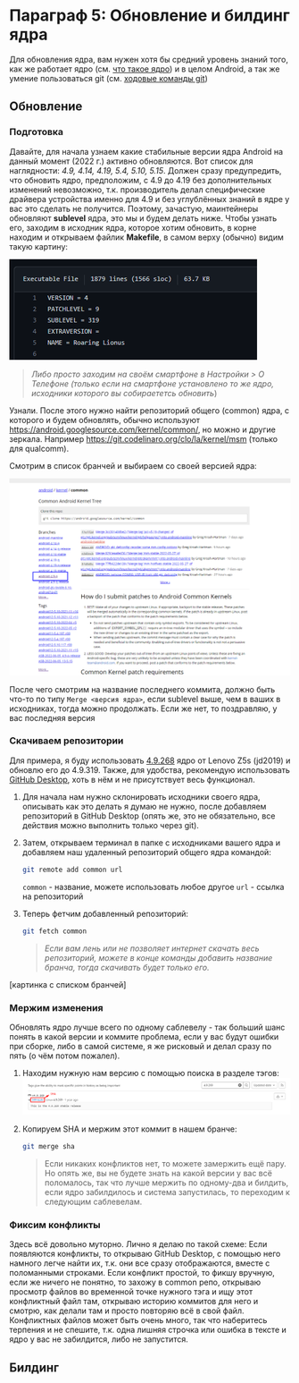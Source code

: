 # Параграф 5: Обновление и билдинг ядра

Для обновления ядра, вам нужен хотя бы средний уровень знаний того, как же работает ядро (см. [что такое ядро](https://github.com/Roker2/BookAboutBuilding/blob/master/%D0%93%D0%BB%D0%B0%D0%B2%D0%B0%203%20%D0%B8%D0%B7%D1%83%D1%87%D0%B5%D0%BD%D0%B8%D0%B5%20%D0%B8%D1%81%D1%85%D0%BE%D0%B4%D0%BD%D0%B8%D0%BA%D0%BE%D0%B2%20%D1%83%D1%81%D1%82%D1%80%D0%BE%D0%B9%D1%81%D1%82%D0%B2%D0%B0/%D0%9F%D0%B0%D1%80%D0%B0%D0%B3%D1%80%D0%B0%D1%84%204%20%D0%A7%D1%82%D0%BE%20%D1%82%D0%B0%D0%BA%D0%BE%D0%B5%20%D1%8F%D0%B4%D1%80%D0%BE.md#%D0%BF%D0%B0%D1%80%D0%B0%D0%B3%D1%80%D0%B0%D1%84-4-%D1%87%D1%82%D0%BE-%D1%82%D0%B0%D0%BA%D0%BE%D0%B5-%D1%8F%D0%B4%D1%80%D0%BE)) и в целом Android, а так же умение пользоваться git (см. [ходовые команды git](https://github.com/Roker2/BookAboutBuilding/blob/master/%D0%93%D0%BB%D0%B0%D0%B2%D0%B0%202%20git%2C%20%D1%81%20%D1%87%D0%B5%D0%BC%20%D0%B5%D0%B3%D0%BE%20%D0%B5%D0%B4%D1%8F%D1%82%20%D0%B8%20%D0%B7%D0%B0%D1%87%D0%B5%D0%BC%20%D0%BE%D0%BD/%D0%9F%D0%B0%D1%80%D0%B0%D0%B3%D1%80%D0%B0%D1%84%202%20%D0%A5%D0%BE%D0%B4%D0%BE%D0%B2%D1%8B%D0%B5%20%D0%BA%D0%BE%D0%BC%D0%B0%D0%BD%D0%B4%D1%8B%20git'%D0%B0.md#%D0%BF%D0%B0%D1%80%D0%B0%D0%B3%D1%80%D0%B0%D1%84-2-%D1%85%D0%BE%D0%B4%D0%BE%D0%B2%D1%8B%D0%B5-%D0%BA%D0%BE%D0%BC%D0%B0%D0%BD%D0%B4%D1%8B-git%D0%B0))

## Обновление



### Подготовка

Давайте, для начала узнаем какие стабильные версии ядра Android на данный момент (2022 г.) активно обновляются. Вот список для наглядности: *4.9, 4.14, 4.19, 5.4, 5.10, 5.15*. Должен сразу предупредить, что обновить ядро, предположим, с 4.9 до 4.19 без дополнительных изменений невозможно, т.к. производитель делал специфические драйвера устройства именно для 4.9 и без углублённых знаний в ядре у вас это сделать не получится. Поэтому, зачастую, маинтейнеры обновляют **sublevel** ядра, это мы и будем делать ниже. Чтобы узнать его, заходим в исходник ядра, которое хотим обновить, в корне находим и открываем файлик **Makefile**, в самом верху (обычно) видим такую картину:

![1](images/1.png)

> *Либо просто заходим на своём смартфоне в Настройки > О Телефоне (только если на смартфоне установлено то же ядро, исходники которого вы собираететсь обновить*)

Узнали. После этого нужно найти репозиторий общего (common) ядра, с которого и будем обновлять, обычно используют https://android.googlesource.com/kernel/common/, но можно и другие зеркала. Например https://git.codelinaro.org/clo/la/kernel/msm (только для qualcomm).

Смотрим в список бранчей и выбираем со своей версией ядра:

![](images/2.png)

После чего смотрим на название последнего коммита, должно быть что-то по типу `Merge <версия ядра>`, если sublevel выше, чем в ваших в исходниках, тогда можно продолжать. Если же нет, то поздравляю, у вас последняя версия



### Скачиваем репозитории

Для примера, я буду использовать [4.9.268](https://github.com/Ultra119/kernel_lenovo_sdm710/tree/eleven) ядро от Lenovo Z5s (jd2019) и обновлю его до 4.9.319. Также, для удобства, рекомендую использовать [GitHub  Desktop](https://github.com/shiftkey/desktop), хоть в нём и не присутствует весь функционал.

1. Для начала нам нужно склонировать исходники своего ядра, описывать как это делать я думаю не нужно, после добавляем репозиторий в GitHub Desktop (опять же, это не обязательно, все действия можно выполнить только через git).

2. Затем, открываем терминал в папке с исходниками вашего ядра и добавляем наш удаленный репозиторий общего ядра командой:
   ```bash
   git remote add common url 
   ```

   `common` - название, можете использовать любое другое
   `url` - ссылка на репозиторий

3. Теперь фетчим добавленный репозиторий:
   ```bash
   git fetch common
   ```
   > *Если вам лень или не позволяет интернет скачать весь репозиторий, можете в конце команды добавить название бранча, тогда скачивать будет только его.*

[картинка с списком бранчей]



### Мержим изменения

Обновлять ядро лучше всего по одному саблевелу - так больший шанс понять в какой версии и коммите проблема, если у вас будут ошибки при сборке, либо в самой системе, я же рисковый и делал сразу по пять (о чём потом пожалел).

1. Находим нужную нам версию с помощью поиска в разделе тэгов:
   ![4](images/4.png)

2. Копируем SHA и мержим этот коммит в нашем бранче:
   ```bash
   git merge sha
   ```
   > Если никаких конфликтов нет, то можете замержить ещё пару. Но опять же, вы не будете знать на какой версии у вас всё поломалось, так что лучше мержить по одному-два и билдить, если ядро забилдилось и система запустилась, то переходим к следующим саблевелам.

### Фиксим конфликты

Здесь всё довольно муторно. Лично я делаю по такой схеме: Если появляются конфликты, то открываю GitHub Desktop, с помощью него намного легче найти их, т.к. они все сразу отображаются, вместе с поломанными строками. Если конфликт простой, то фикшу вручную, если же ничего не понятно, то захожу в common репо, открываю просмотр файлов во временной точке нужного тэга и ищу этот конфликтный файл там, открываю историю коммитов для него и смотрю, как делали там и просто повторяю всё в свой файл. Конфликтных файлов может быть очень много, так что наберитесь терпения и не спешите, т.к. одна лишняя строчка или ошибка в тексте и ядро у вас не забилдится, либо не запустится.

## Билдинг